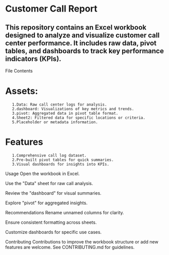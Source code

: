 # Customer Call Report

## This repository contains an Excel workbook designed to analyze and visualize customer call center performance. It includes raw data, pivot tables, and dashboards to track key performance indicators (KPIs).
File Contents

# Assets:
       1.Data: Raw call center logs for analysis.
       2.dashboard: Visualizations of key metrics and trends.
       3.pivot: Aggregated data in pivot table format.
       4.Sheet2: Filtered data for specific locations or criteria.
       5.Placeholder or metadata information.
       
# Features
       1.Comprehensive call log dataset.
       2.Pre-built pivot tables for quick summaries.
       3.Visual dashboards for insights into KPIs.

Usage
Open the workbook in Excel.

Use the "Data" sheet for raw call analysis.

Review the "dashboard" for visual summaries.

Explore "pivot" for aggregated insights.

Recommendations
Rename unnamed columns for clarity.

Ensure consistent formatting across sheets.

Customize dashboards for specific use cases.

Contributing
Contributions to improve the workbook structure or add new features are welcome. See CONTRIBUTING.md for guidelines.
